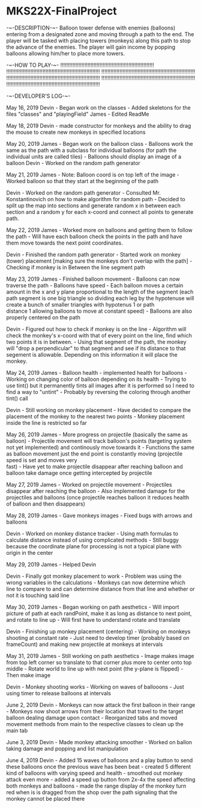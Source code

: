 # MKS22X-FinalProject

-~-DESCRIPTION-~-
Balloon tower defense with enemies (balloons) entering from a designated zone and moving through a path to the end. The player will be tasked with placing towers (monkeys) along this path to stop the advance of the enemies. The player will gain income by popping balloons  allowing him/her to place more towers.


-~-HOW TO PLAY-~-
!!!!!!!!!!!!!!!!!!!!!!!!!!!!!!!!!!!!!!!!!!!!!!!!!!!!!!!!!!!!!!
!!!!!!!!!!!!!!!!!!!!!!!!!!!!!!!!!!!!!!!!!!!!!!!!!!!!!!!!!!!!!!
!!!!!!!!!!!!!!!!!!!!!!!!!!!!!!!!!!!!!!!!!!!!!!!!!!!!!!!!!!!!!!
!!!!!!!!!!!!!!!!!!!!!!!!!!!!!!!!!!!!!!!!!!!!!!!!!!!!!!!!!!!!!!
!!!!!!!!!!!!!!!!!!!!!!!!!!!!!!!!!!!!!!!!!!!!!!!!!!!!!!!!!!!!!!
!!!!!!!!!!!!!!!!!!!!!!!!!!!!!!!!!!!!!!!!!!!!!!!!!!!!!!!!!!!!!!



-~-DEVELOPER'S LOG-~-

May 16, 2019
Devin - Began work on the classes
      - Added skeletons for the files "classes" and "playingField"
James - Edited ReadMe

May 18, 2019
Devin - made constructor for monkeys and the ability to drag the mouse to create new monkeys in specified locations

May 20, 2019
James - Began work on the balloon class
      - Balloons work the same as the path with a subclass for individual balloons (for path the individual units are called tiles)
      - Balloons should display an image of a balloon
Devin - Worked on the random path generator

May 21, 2019
James - Note: Balloon coord is on top left of the image
      - Worked balloon so that they start at the beginning of the path
      
Devin - Worked on the random path generator
      - Consulted Mr. Konstantinovich on how to make algorithm for random path
      - Decided to split up the map into sections and generate random x in between each section and a random y for each x-coord 
        and connect all points to generate path.
      
May 22, 2019
James - Worked more on balloons and getting them to follow the path
      - Will have each balloon check the points in the path and have them move towards the next point coordinates.
      
Devin - Finished the random path generator
      - Started work on monkey (tower) placement [making sure the monkeys don't overlap with the path]
      - Checking if monkey is in Between the line segment path
      
May 23, 2019
James - Finished balloon movement
      - Balloons can now traverse the path
      - Balloons have speed
      - Each balloon moves a certain amount in the x and y plane proportional to the length of the segment (each path segment is 
        one big triangle so dividing each leg by the hypotenuse will create a bunch of smaller triangles with hypotenus 1 or path   
        distance 1 allowing balloons to move at constant speed)
      - Balloons are also properly centered on the path
      
Devin - Figured out how to check if monkey is on the line
      - Algorithm will check the monkey's x-coord with that of every point on the line, find which two points it is in between.
      - Using that segment of the path, the monkey will "drop a perpendicular" to that segment and see if its distance to that            
        segement is allowable. Depending on this information it will place the monkey.
      
May 24, 2019
James - Balloon health - implemented health for balloons
      - Working on changing color of balloon depending on its health
      - Trying to use tint() but it permanently tints all images after it is performed so I need to find a way to "untint"
      - Probably by reversing the coloring through another tint() call

Devin - Still working on monkey placement
      - Have decided to compare the placement of the monkey to the nearest two points
      - Monkey placement inside the line is restricted so far

May 26, 2019
James - More progress on projectile (basically the same as balloon)
      - Projectile movement will track balloon's points (targeting system not yet implemented) and continously move towards it
      - Functions the same as balloon movement just the end point is constantly moving (projectile speed is set and moves very      
        fast)
      - Have yet to make projectile disappear after reaching balloon and balloon take damage once getting intercepted by 
        projectile

May 27, 2019
James - Worked on projectile movement
      - Projectiles disappear after reaching the balloon
      - Also implemented damage for the projectiles and balloons (once projectile reaches balloon it reduces health of balloon 
        and then disappears)
        
May 28, 2019
James - Gave monkeys images
      - Fixed bugs with arrows and balloons

Devin - Worked on monkey distance tracker
      - Using math formulas to calculate distance instead of using complicated methods
      - Still buggy because the coordinate plane for processing is not a typical plane with origin in the center

May 29, 2019
James - Helped Devin

Devin - Finally got monkey placement to work
      - Problem was using the wrong variables in the calculations
      - Monkeys can now determine which line to compare to and can determine distance from that line and whether or not it is 
        touching said line

May 30, 2019
James - Began working on path aesthetics
      - Will import picture of path at each randPoint, make it as long as distance to next point, and rotate to line up
      - Will first have to understand rotate and translate

Devin - Finishing up monkey placement (centering)
      - Working on monkeys shooting at constant rate
      - Just need to develop timer (probably based on frameCount) and making new projectile at monkeys at intervals
      
May 31, 2019
James - Still working on path aesthetics
      - Image makes image from top left corner so translate to that corner plus more to center onto top middle
      - Rotate world to line up with next point (the y-plane is flipped)
      - Then make image
      
Devin - Monkey shooting works
      - Working on waves of ballooons
      - Just using timer to release balloons at intervals
      
June 2, 2019
Devin - Monkeys can now attack the first balloon in their range
      - Monkeys now shoot arrows from their location that travel to the target balloon dealing damage upon contact
      - Reorganized tabs and moved movement methods from main to the respective classes to clean up the main tab
      
June 3, 2019
Devin - Made monkey attacking smoother
      - Worked on ballon taking damage and popping and list manipulation
   
June 4, 2019
Devin - Added 15 waves of balloons and a play button to send these balloons once the previous wave has been beat
      - created 5 different kind of balloons with varying speed and health
      - smoothed out monkey attack even more
      - added a speed up button from 2x-4x the speed affecting both monkeys and balloons
      - made the range display of the monkey turn red when is is dragged from the shop over the path signaling that the monkey cannot be         placed there
      
